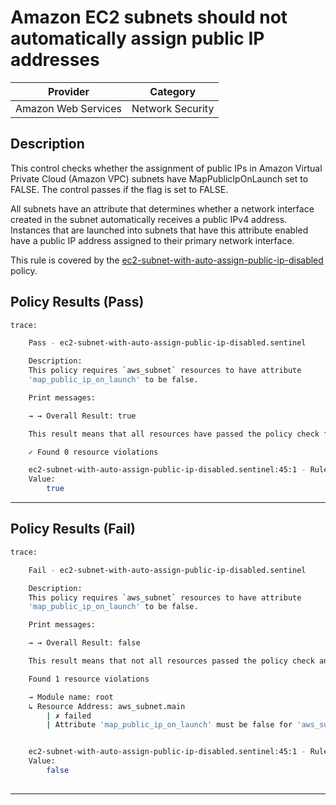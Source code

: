 # Amazon EC2 subnets should not automatically assign public IP addresses

| Provider            |     Category     |
|---------------------| ---------------- |
| Amazon Web Services | Network Security |

## Description

This control checks whether the assignment of public IPs in Amazon Virtual Private Cloud (Amazon VPC) subnets have MapPublicIpOnLaunch set to FALSE. The control passes if the flag is set to FALSE.

All subnets have an attribute that determines whether a network interface created in the subnet automatically receives a public IPv4 address. Instances that are launched into subnets that have this attribute enabled have a public IP address assigned to their primary network interface.

This rule is covered by the [ec2-subnet-with-auto-assign-public-ip-disabled](https://github.com/hashicorp/policy-library-FSBP-Policy-Set-for-AWS-Terraform/blob/main/policies/ec2/ec2-subnet-with-auto-assign-public-ip-disabled.sentinel) policy.

## Policy Results (Pass)
```bash
trace:

    Pass - ec2-subnet-with-auto-assign-public-ip-disabled.sentinel

    Description:
    This policy requires `aws_subnet` resources to have attribute
    'map_public_ip_on_launch' to be false.

    Print messages:

    → → Overall Result: true

    This result means that all resources have passed the policy check for the policy ec2-ebs-snapshot-public-restorable-check-account-level.

    ✓ Found 0 resource violations

    ec2-subnet-with-auto-assign-public-ip-disabled.sentinel:45:1 - Rule "main"
    Value:
        true

```

---

## Policy Results (Fail)
```bash
trace:

    Fail - ec2-subnet-with-auto-assign-public-ip-disabled.sentinel

    Description:
    This policy requires `aws_subnet` resources to have attribute
    'map_public_ip_on_launch' to be false.

    Print messages:

    → → Overall Result: false

    This result means that not all resources passed the policy check and the protected behavior is not allowed for the policy ec2-ebs-snapshot-public-restorable-check-account-level.

    Found 1 resource violations

    → Module name: root
    ↳ Resource Address: aws_subnet.main
        | ✗ failed
        | Attribute 'map_public_ip_on_launch' must be false for 'aws_subnet' resources. Refer to https://docs.aws.amazon.com/securityhub/latest/userguide/ec2-controls.html#ec2-15 for more details.


    ec2-subnet-with-auto-assign-public-ip-disabled.sentinel:45:1 - Rule "main"
    Value:
        false
        
```
---